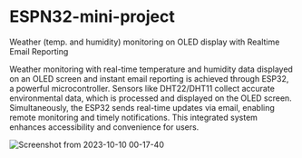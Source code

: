 # ESPN32-mini-project
Weather (temp. and humidity) monitoring on OLED display with Realtime Email Reporting


Weather monitoring with real-time temperature and humidity data displayed on an OLED screen and instant email reporting is achieved through ESP32, a powerful microcontroller. Sensors like DHT22/DHT11 collect accurate environmental data, which is processed and displayed on the OLED screen. Simultaneously, the ESP32 sends real-time updates via email, enabling remote monitoring and timely notifications. This integrated system enhances accessibility and convenience for users.





![Screenshot from 2023-10-10 00-17-40](https://github.com/mayankified/ESPN32-mini-project/assets/112820100/dab3cedb-1873-486e-8f9c-a8c56c1864ab)
